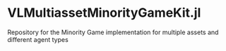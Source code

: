 # VLMultiassetMinorityGameKit.jl
Repository for the Minority Game implementation for multiple assets and different agent types
